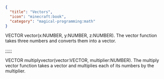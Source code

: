 ```json
{
  "title": "Vectors",
  "icon": "minecraft:book",
  "category": "magical-programming:math"
}
```
VECTOR vector(x:NUMBER, y:NUMBER, z:NUMBER). The vector function takes three numbers and converts them into a vector.

;;;;;

VECTOR multiplyvector(vector:VECTOR, multiplier:NUMBER). The multiply vector function takes a vector and multiplies each of its numbers by the multiplier.